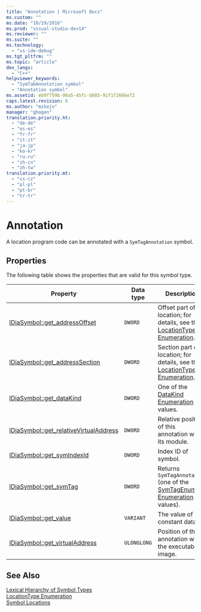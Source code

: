 ```yaml
---
title: "Annotation | Microsoft Docs"
ms.custom: ""
ms.date: "10/19/2016"
ms.prod: "visual-studio-dev14"
ms.reviewer: ""
ms.suite: ""
ms.technology: 
  - "vs-ide-debug"
ms.tgt_pltfrm: ""
ms.topic: "article"
dev_langs: 
  - "C++"
helpviewer_keywords: 
  - "SymTabAnnotation symbol"
  - "Annotation symbol"
ms.assetid: eb9f759b-98a5-45fc-b085-91f1f2666e72
caps.latest.revision: 6
ms.author: "mikejo"
manager: "ghogen"
translation.priority.ht: 
  - "de-de"
  - "es-es"
  - "fr-fr"
  - "it-it"
  - "ja-jp"
  - "ko-kr"
  - "ru-ru"
  - "zh-cn"
  - "zh-tw"
translation.priority.mt: 
  - "cs-cz"
  - "pl-pl"
  - "pt-br"
  - "tr-tr"
---
```

# Annotation
A location program code can be annotated with a `SymTagAnnotation` symbol.  
  
## Properties  
 The following table shows the properties that are valid for this symbol type.  
  
|Property|Data type|Description|  
|--------------|---------------|-----------------|  
|[IDiaSymbol::get_addressOffset](../debug-interface-access/idiasymbol--get_addressoffset.md)|`DWORD`|Offset part of location; for details, see the [LocationType Enumeration](../debug-interface-access/locationtype.md).|  
|[IDiaSymbol::get_addressSection](../debug-interface-access/idiasymbol--get_addresssection.md)|`DWORD`|Section part of location; for details, see the [LocationType Enumeration](../debug-interface-access/locationtype.md).|  
|[IDiaSymbol::get_dataKind](../debug-interface-access/idiasymbol--get_datakind.md)|`DWORD`|One of the [DataKind Enumeration](../debug-interface-access/datakind.md) values.|  
|[IDiaSymbol::get_relativeVirtualAddress](../debug-interface-access/idiasymbol--get_relativevirtualaddress.md)|`DWORD`|Relative position of this annotation within its module.|  
|[IDiaSymbol::get_symIndexId](../debug-interface-access/idiasymbol--get_symindexid.md)|`DWORD`|Index ID of symbol.|  
|[IDiaSymbol::get_symTag](../debug-interface-access/idiasymbol--get_symtag.md)|`DWORD`|Returns `SymTagAnnotation` (one of the [SymTagEnum Enumeration](../debug-interface-access/symtagenum.md) values).|  
|[IDiaSymbol::get_value](../debug-interface-access/idiasymbol--get_value.md)|`VARIANT`|The value of constant data.|  
|[IDiaSymbol::get_virtualAddress](../debug-interface-access/idiasymbol--get_virtualaddress.md)|`ULONGLONG`|Position of this annotation within the executable image.|  
  
## See Also  
 [Lexical Hierarchy of Symbol Types](../debug-interface-access/lexical-hierarchy-of-symbol-types.md)   
 [LocationType Enumeration](../debug-interface-access/locationtype.md)   
 [Symbol Locations](../debug-interface-access/symbol-locations.md)
